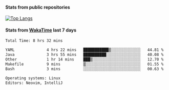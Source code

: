 #### Stats from public repositories

[![Top Langs](https://github-readme-stats.vercel.app/api/top-langs/?username=hyoghurt&layout=compact&exclude_repo=multiserver,docker_compose&langs_count=6)](https://github.com/anuraghazra/github-readme-stats)

#### Stats from [WakaTime](https://wakatime.com/@hyoghurt) last 7 days
<!--START_SECTION:waka-->

```txt
Total Time: 8 hrs 32 mins

YAML              4 hrs 22 mins   ███████████▒░░░░░░░░░░░░░   44.81 %
Java              3 hrs 55 mins   ██████████░░░░░░░░░░░░░░░   40.08 %
Other             1 hr 14 mins    ███▒░░░░░░░░░░░░░░░░░░░░░   12.70 %
Makefile          9 mins          ▒░░░░░░░░░░░░░░░░░░░░░░░░   01.55 %
Bash              3 mins          ░░░░░░░░░░░░░░░░░░░░░░░░░   00.63 %

Operating systems: Linux
Editors: Neovim, IntelliJ
```

<!--END_SECTION:waka-->
